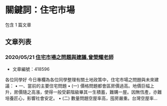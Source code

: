# 關鍵詞：住宅市場

包含 1 篇文章

## 文章列表

### 2020/05/21 [住宅市場之問題與建議,曾榮耀老師](../../articles/418596_%E4%BD%8F%E5%AE%85%E5%B8%82%E5%A0%B4%E4%B9%8B%E5%95%8F%E9%A1%8C%E8%88%87%E5%BB%BA%E8%AD%B0%2C%E6%9B%BE%E6%A6%AE%E8%80%80%E8%80%81%E5%B8%AB.md)
- 文章編號：418596

各位同學好 今日專欄為各位同學整理有關土地政策中，住宅市場之問題與未來建議： • 一、當前的主要住宅問題 • (一) 價格問題都會區房價過高。地價巨幅上升，房價隨之高漲，使得一般受薪階級畢其一生積蓄，難購一屋。因無恆產，亦難培養匠心，影響社會安定。 • (二) 數量問題空屋率高，囤房嚴重。台灣空屋率...
